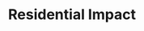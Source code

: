 ---
pid: ch98
title: Residential Impact
location_transcription: park near 71st and 72nd St
coordinates: "[-75.260321024096, 39.978599960402]"
zipcode: '19153'
gen_neighborhood: Southwest Philadelphia
neighborhood: Eastwick
outside_phl: 
age: '16'
age_range: 13-19
instagram: 
image_file_name: ch_98.jpg
proposal_transcription: Monument of Africans, African Americans, and Black Muslims
topic: African Americans,Religion
topic_summary: 0, 0
type: Other No Form
keywords_other: 
credit: L'tagh Carter
image_labels: 
twitter: 
facebook: 
permalink: "/monuments/ch98/"
layout: item-page
---